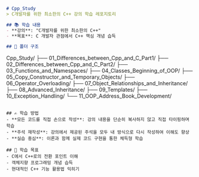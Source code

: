 ```markdown
# Cpp_Study
> C개발자를 위한 최소한의 C++ 강의 학습 레포지토리

## 📚 학습 내용
- **강의**: "C개발자를 위한 최소한의 C++"
- **목표**: C 개발자 관점에서 C++ 핵심 개념 습득

## 📁 폴더 구조
```
Cpp_Study/
├── 01_Differences_between_Cpp_and_C_Part1/
├── 02_Differences_between_Cpp_and_C_Part2/
├── 03_Functions_and_Namespaces/
├── 04_Classes_Beginning_of_OOP/
├── 05_Copy_Constructor_and_Temporary_Objects/
├── 06_Operator_Overloading/
├── 07_Object_Relationships_and_Inheritance/
├── 08_Advanced_Inheritance/
├── 09_Templates/
├── 10_Exception_Handling/
└── 11_OOP_Address_Book_Development/
```

## ✍️ 학습 방법
- **모든 코드를 직접 손으로 작성**: 강의 내용을 단순히 복사하지 않고 직접 타이핑하며 학습
- **주석 재작성**: 강의에서 제공된 주석을 모두 내 방식으로 다시 작성하여 이해도 향상
- **실습 중심**: 이론과 함께 실제 코드 구현을 통한 체득형 학습

## 🎯 학습 목표
- C에서 C++로의 전환 포인트 이해
- 객체지향 프로그래밍 개념 습득
- 현대적인 C++ 기능 활용법 익히기
```
